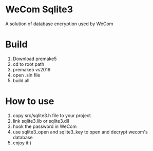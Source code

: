 # WeCom Sqlite3
A solution of database encryption used by WeCom

# Build
1. Download premake5
2. cd to root path
3. premake5 vs2019
4. open .sln file
5. build all

# How to use
1. copy src/sqlite3.h file to your project
2. link sqlite3.lib or sqlite3.dll 
3. hook the password in WeCom
4. use sqlite3_open and sqlite3_key to open and decrypt wecom's database
5. enjoy it:)